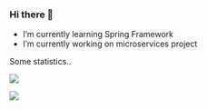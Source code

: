 ### Hi there 👋


<ul>
    <li>I’m currently learning Spring Framework</li>
    <li>I’m currently working on microservices project</li>
</ul>

<summary>Some statistics..</summary>
<p>
    <img src="https://github-readme-stats.vercel.app/api?username=Bartmax112&show_icons=true"/>
</p>
<p>
    <img src="https://github-readme-stats.vercel.app/api/top-langs/?username=anuraghazra&langs_count=6&show_icons=true"/>
</p>




[comment]: <> ([![Bartmax's GitHub stats]&#40;https://github-readme-stats.vercel.app/api?username=Bartmax112&#41;]&#40;https://github.com/anuraghazra/github-readme-stats&#41;)



<!--
**Bartmax112/Bartmax112** is a ✨ _special_ ✨ repository because its `README.md` (this file) appears on your GitHub profile.

Here are some ideas to get you started:

- 🔭 I’m currently working on ...
I’m looking to collaborate on
- 🤔 I’m looking for help with ...
- 💬 Ask me about ...
- 📫 How to reach me: ...
- 😄 Pronouns: ...
- ⚡ Fun fact: ...

-->
